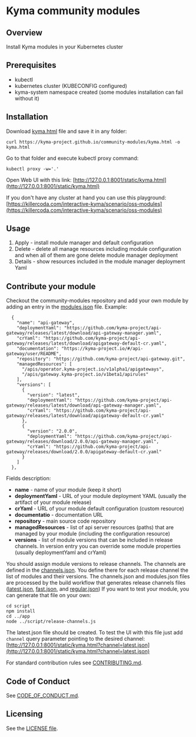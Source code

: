 # Kyma community modules

## Overview

Install Kyma modules in your Kubernetes cluster

## Prerequisites

- kubectl
- kubernetes cluster (KUBECONFIG configured)
- kyma-system namespace created (some modules installation can fail without it)

## Installation

Download [kyma.html](https://raw.githubusercontent.com/kyma-project/community-modules/main/app/kyma.html) file and save it in any folder:
```
curl https://kyma-project.github.io/community-modules/kyma.html -o kyma.html
```
Go to that folder and execute kubectl proxy command:
```
kubectl proxy -w='.'
```
Open Web UI with this link: [http://127.0.0.1:8001/static/kyma.html](http://127.0.0.1:8001/static/kyma.html)

If you don't have any cluster at hand you can use this playground:
[https://killercoda.com/interactive-kyma/scenario/oss-modules](https://killercoda.com/interactive-kyma/scenario/oss-modules)

## Usage 

1. Apply - install module manager and default configuration
2. Delete - delete all manage resources including module configuration and when all of them are gone delete module manager deployment
3. Details - show resources included in the module manager deployment Yaml

## Contribute your module

Checkout the community-modules repository and add your own module by adding an entry in the [modules.json](app/modules.json) file. Example:
```
  {
    "name": "api-gateway",
    "deploymentYaml": "https://github.com/kyma-project/api-gateway/releases/latest/download/api-gateway-manager.yaml",
    "crYaml": "https://github.com/kyma-project/api-gateway/releases/latest/download/apigateway-default-cr.yaml",
    "documentation": "https://kyma-project.io/#/api-gateway/user/README",
    "repository": "https://github.com/kyma-project/api-gateway.git",
    "managedResources": [
      "/apis/operator.kyma-project.io/v1alpha1/apigateways",
      "/apis/gateway.kyma-project.io/v1beta1/apirules"
    ],
    "versions": [
      {
        "version": "latest",
        "deploymentYaml": "https://github.com/kyma-project/api-gateway/releases/latest/download/api-gateway-manager.yaml",
        "crYaml": "https://github.com/kyma-project/api-gateway/releases/latest/download/apigateway-default-cr.yaml"
      },
      {
        "version": "2.0.0",
        "deploymentYaml": "https://github.com/kyma-project/api-gateway/releases/download/2.0.0/api-gateway-manager.yaml",
        "crYaml": "https://github.com/kyma-project/api-gateway/releases/download/2.0.0/apigateway-default-cr.yaml"
      }
    ]
  },
```
Fields description:
- **name** - name of your module (keep it short)
- **deploymentYaml** - URL of your module deployment YAML (usually the artifact of your module release)
- **crYaml** - URL of your module default configuration (custom resource)
- **documentatio** - documentation URL
- **repository** - main source code repository
- **managedResources** - list of api server resources (paths) that are managed by your module (including the configuration resource)
- **versions** - list of module versions that can be included in release channels. In version entry you can override some module properties (usually deploymentYaml and crYaml)

You should assign module versions to release channels. The channels are defined in the [channels.json](app/channels.json). You define there for each release channel the list of modules and their versions. 
The channels.json and modules.json files are processed by the build workflow that generates release channels files ([latest.json](https://kyma-project.github.io/community-modules/latest.json), [fast.json](https://kyma-project.github.io/community-modules/fast.json), and [regular.json](https://kyma-project.github.io/community-modules/regular.json))
If you want to test your module, you can generate that file on your own:
```
cd script
npm install
cd ../app
node ../script/release-channels.js
```
The latest.json file should be created. To test the UI with this file just add `channel` query parameter pointing to the desired channel: [http://127.0.0.1:8001/static/kyma.html?channel=latest.json](http://127.0.0.1:8001/static/kyma.html?channel=latest.json)

For standard contribution rules see [CONTRIBUTING.md](CONTRIBUTING.md).

## Code of Conduct
<!--- mandatory section - do not change this! --->

See [CODE_OF_CONDUCT.md](CODE_OF_CONDUCT.md).

## Licensing
<!--- mandatory section - do not change this! --->

See the [LICENSE file](./LICENSE).
